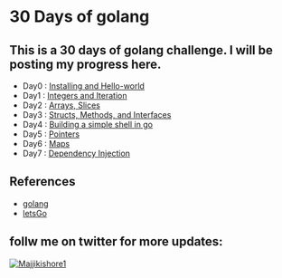 # 30 Days of golang 

## This is a 30 days of golang challenge. I will be posting my progress here.

- Day0 : [Installing and Hello-world](Day0)
- Day1 : [Integers and Iteration ](Day1)
- Day2 : [Arrays, Slices ](Day2)
- Day3 : [Structs, Methods, and Interfaces](Day3)
- Day4 : [Building a simple shell in go](Day4)
- Day5 : [Pointers](Day5)
- Day6 : [Maps](Day6)
- Day7 : [Dependency Injection](Day7)




## References
- [golang](https://golang.org/)
- [letsGo](https://github.com/canro91/LetsGo)
## follw me on twitter for more updates: 
 <a href="https://twitter.com/Majjikishore1" target="blank"><img
            src="https://img.shields.io/twitter/follow/Majjikishore1?logo=twitter&style=for-the-badge"
            alt="Majjikishore1" /></a>

